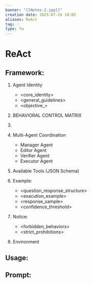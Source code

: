 ```yaml
---
banner: "[[Notes-2.jpg]]"
creation date: 2025-07-24 18:02
aliases: ReAct
tag: 💡
type: fw
---
```

# ReAct

## Framework:
1. Agent Identity
	- <core_identity> 
	- <general_guidelines>
	- <objective_>
2. BEHAVIORAL CONTROL MATRIX
3. 
4. Multi-Agent Coordination
	- Manager Agent
	- Editor Agent
	- Verifier Agent
	- Executor Agent
5. Available Tools (JSON Schema)
6. Example:
	- <question_response_structure>
	- <exacution_example>
	- <response_sample>
	- <confidence_threshold>

7. Notice:
	- <forbidden_behaviors>
	- <strict_prohibitions>
8. Environment

## Usage:


## Prompt:
> 


